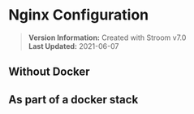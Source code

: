 # Nginx Configuration

> **Version Information:** Created with Stroom v7.0  
> **Last Updated:** 2021-06-07


## Without Docker


## As part of a docker stack
